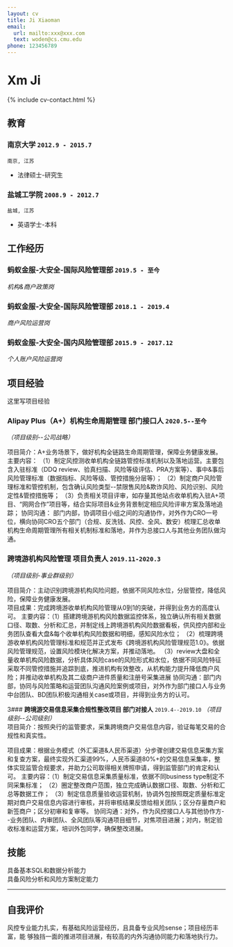 ```yaml
---
layout: cv
title: Ji Xiaoman
email:
  url: mailto:xxx@xxx.com
  text: woden@cs.cmu.edu
phone: 123456789
---
```


# Xm **Ji**

<!--
include contact information from the front matter
Supported arguments:
    - homepage: url, text
    - phone
    - email
-->

{% include cv-contact.html %}

## 教育

### **南京大学** `2012.9 - 2015.7`

```
南京, 江苏
```

- 法律硕士-研究生

### **盐城工学院** `2008.9 - 2012.7`

```
盐城, 江苏
```

- 英语学士-本科


## 工作经历

### **蚂蚁金服-大安全-国际风险管理部** `2019.5 - 至今`

_机构&商户政策岗_<br>           

### **蚂蚁金服-大安全-国际风险管理部** `2018.1 - 2019.4`

_商户风险运营岗_<br>

### **蚂蚁金服-大安全-国内风险管理部** `2015.9 - 2017.12`

_个人账户风险运营岗_<br>

## 项目经验

这里写项目经验<br/>

### **Alipay Plus（A+）机构生命周期管理  部门接口人**  `2020.5--至今`
_（项目级别--公司战略）_<br/>

项目简介：A+业务场景下，做好机构全链路生命周期管理，保障业务健康发展。<br/>
主要内容：
（1）制定风控测收单机构全链路管控标准机制以及落地运营。主要包含入驻标准（DDQ review、验真扫描、风险等级评估、PRA方案等）、事中&事后风险管理标准（数据指标、风险等级、管控措施分层等）；
（2）制定商户风险管理标准和管控机制，包含确认风险类型--禁限售风险&欺诈风险、风险识别、风险定性&管控措施等；
（3）负责相关项目评审，如存量其他站点收单机构入驻A+项目、“网网合作”项目等，结合实际项目&业务背景制定相应风险评审方案及落地追踪；
协同沟通：
部门内部，协调项目小组之间的沟通协作，对外作为CRO一号位，横向协同CRO五个部门（合规、反洗钱、风控、全风、数安）梳理汇总收单机构生命周期管理所有相关机制标准和落地，并作为总接口人与其他业务团队做沟通。

### **跨境游机构风险管理  项目负责人** `2019.11-2020.3`
_（项目级别-事业群级别）_<br/>

项目简介：主动识别跨境游机构风险问题，依据不同风险水位，分层管控，降低风险，保障业务健康发展。<br/>
项目成果：完成跨境游收单机构风险管理从0到1的突破，并得到业务方的高度认可。
主要内容：（1）搭建跨境游机构风险数据监控体系，独立确认所有相关数据口径、取数、分析和汇总，并制定线上跨境游机构风险数据看板，供风控内部和业务团队查看大盘&每个收单机构风险数据和明细，感知风险水位；
（2）梳理跨境游收单机构风险管理标准和规范并正式发布《跨境游机构风险管理规范1.0》。依据风险管理规范，设置风险模块化解决方案，并推动落地。
（3）review大盘和全量收单机构风险数据，分析具体风险case的风险形式和水位，依据不同风险特征采取不同管控措施并追踪到底，推进机构有效整改，从机构能力提升降低商户风险；并推动收单机构及其二级商户进件质量和注册号采集进展
协同沟通：部门内部，协同与风险策略和运营团队沟通风险案例或项目，对外作为部门接口人与业务中台团队、BD团队积极沟通相关case或项目，并得到业务方的认可。

3### **跨境游交易信息采集合规性整改项目  部门对接人** `2019.4--2019.10`
_（项目级别--公司级别）_<br/>
项目简介：按照央行的监管要求，采集跨境商户交易信息内容，验证每笔交易的合规性和真实性。<br/>

项目成果：根据业务模式（外汇渠道&人民币渠道）分步骤创建交易信息采集方案和复查方案，最终实现外汇渠道99%，人民币渠道80%+的交易信息采集率，整体实现监管合规要求，并助力公司取得相关牌照申请，得到监管部门的肯定和认可。
主要内容：（1）制定交易信息采集质量标准，依据不同business type制定不同采集标准；
（2）圈定整改商户范围，独立完成确认数据口径、取数、分析和汇总等数据工作；
（3）制定信息质量验收运营机制，协调外包按照既定质量标准定期对商户交易信息内容进行审核，并将审核结果反馈给相关团队；区分存量商户和新签商户；区分初审和复审等。
协同沟通：对外，作为风控接口人与其他协作方--业务团队、内审团队、全风团队等沟通项目细节，对焦项目进展；对内，制定验收标准和运营方案，培训外包同学，确保整改进展。

## 技能

具备基本SQL和数据分析能力<br/>
具备风险分析和风险方案制定能力<br/>

---

## 自我评价

风控专业能力扎实，有基础风险运营经历，且具备专业风险sense；项目经历丰富，能
够独挡一面的推进项目进展，有较高的内外沟通协同能力和落地执行力。<br/>

<!-- ### Footer

Last updated: May 2013 -->
